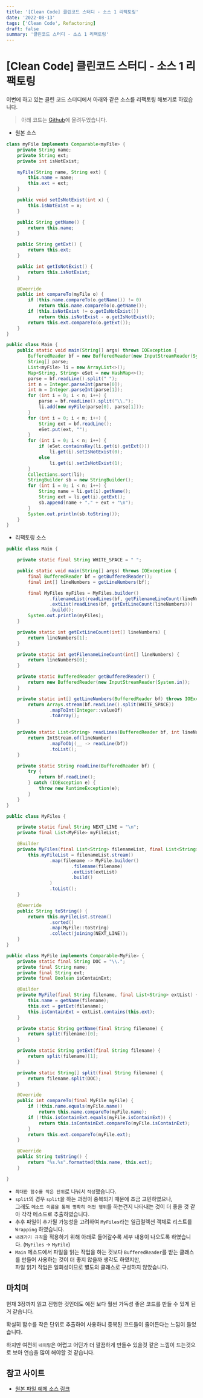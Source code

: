 ```yaml
---
title: '[Clean Code] 클린코드 스터디 - 소스 1 리팩토링'
date: '2022-08-13'
tags: ['Clean Code', Refactoring]
draft: false
summary: '클린코드 스터디 - 소스 1 리팩토링'
---
```


# [Clean Code] 클린코드 스터디 - 소스 1 리팩토링

이번에 하고 있는 클린 코드 스터디에서 아래와 같은 소스를 리팩토링 해보기로 하였습니다.

> 아래 코드는 [Github](https://github.com/jojiapp/clean-code-study)에 올려두었습니다.

- 원본 소스

```java
class myFile implements Comparable<myFile> {
	private String name;
	private String ext;
	private int isNotExist;

	myFile(String name, String ext) {
		this.name = name;
		this.ext = ext;
	}

	public void setIsNotExist(int x) {
		this.isNotExist = x;
	}

	public String getName() {
		return this.name;
	}

	public String getExt() {
		return this.ext;
	}

	public int getIsNotExist() {
		return this.isNotExist;
	}

	@Override
	public int compareTo(myFile o) {
		if (this.name.compareTo(o.getName()) != 0)
			return this.name.compareTo(o.getName());
		if (this.isNotExist != o.getIsNotExist())
			return this.isNotExist - o.getIsNotExist();
		return this.ext.compareTo(o.getExt());
	}
}

public class Main {
	public static void main(String[] args) throws IOException {
		BufferedReader bf = new BufferedReader(new InputStreamReader(System.in));
		String[] parse;
		List<myFile> li = new ArrayList<>();
		Map<String, String> eSet = new HashMap<>();
		parse = bf.readLine().split(" ");
		int n = Integer.parseInt(parse[0]);
		int m = Integer.parseInt(parse[1]);
		for (int i = 0; i < n; i++) {
			parse = bf.readLine().split("\\.");
			li.add(new myFile(parse[0], parse[1]));
		}
		for (int i = 0; i < m; i++) {
			String ext = bf.readLine();
			eSet.put(ext, "");
		}
		for (int i = 0; i < n; i++) {
			if (eSet.containsKey(li.get(i).getExt()))
				li.get(i).setIsNotExist(0);
			else
				li.get(i).setIsNotExist(1);
		}
		Collections.sort(li);
		StringBuilder sb = new StringBuilder();
		for (int i = 0; i < n; i++) {
			String name = li.get(i).getName();
			String ext = li.get(i).getExt();
			sb.append(name + "." + ext + "\n");
		}
		System.out.println(sb.toString());
	}
}
```

- 리팩토링 소스

```java
public class Main {

	private static final String WHITE_SPACE = " ";

	public static void main(String[] args) throws IOException {
		final BufferedReader bf = getBufferedReader();
		final int[] lineNumbers = getLineNumbers(bf);

		final MyFiles myFiles = MyFiles.builder()
				.filenameList(readLines(bf, getFilenameLineCount(lineNumbers)))
				.extList(readLines(bf, getExtLineCount(lineNumbers)))
				.build();
		System.out.println(myFiles);
	}

	private static int getExtLineCount(int[] lineNumbers) {
		return lineNumbers[1];
	}

	private static int getFilenameLineCount(int[] lineNumbers) {
		return lineNumbers[0];
	}

	private static BufferedReader getBufferedReader() {
		return new BufferedReader(new InputStreamReader(System.in));
	}

	private static int[] getLineNumbers(BufferedReader bf) throws IOException {
		return Arrays.stream(bf.readLine().split(WHITE_SPACE))
				.mapToInt(Integer::valueOf)
				.toArray();
	}

	private static List<String> readLines(BufferedReader bf, int lineNumber) {
		return IntStream.of(lineNumber)
				.mapToObj(__ -> readLine(bf))
				.toList();
	}

	private static String readLine(BufferedReader bf) {
		try {
			return bf.readLine();
		} catch (IOException e) {
			throw new RuntimeException(e);
		}
	}
}
```

```java
public class MyFiles {

	private static final String NEXT_LINE = "\n";
	private final List<MyFile> myFileList;

	@Builder
	private MyFiles(final List<String> filenameList, final List<String> extList) {
		this.myFileList = filenameList.stream()
				.map(filename -> MyFile.builder()
						.filename(filename)
						.extList(extList)
						.build()
				)
				.toList();
	}

	@Override
	public String toString() {
		return this.myFileList.stream()
				.sorted()
				.map(MyFile::toString)
				.collect(joining(NEXT_LINE));
	}
}
```

```java
public class MyFile implements Comparable<MyFile> {
	private static final String DOC = "\\.";
	private final String name;
	private final String ext;
	private final Boolean isContainExt;

	@Builder
	private MyFile(final String filename, final List<String> extList) {
		this.name = getName(filename);
		this.ext = getExt(filename);
		this.isContainExt = extList.contains(this.ext);
	}

	private static String getName(final String filename) {
		return split(filename)[0];
	}

	private static String getExt(final String filename) {
		return split(filename)[1];
	}

	private static String[] split(final String filename) {
		return filename.split(DOC);
	}

	@Override
	public int compareTo(final MyFile myFile) {
		if (!this.name.equals(myFile.name))
			return this.name.compareTo(myFile.name);
		if (!this.isContainExt.equals(myFile.isContainExt)) {
			return this.isContainExt.compareTo(myFile.isContainExt);
		}
		return this.ext.compareTo(myFile.ext);
	}

	@Override
	public String toString() {
		return "%s.%s".formatted(this.name, this.ext);
	}

}
```

- `최대한 함수를 작은 단위`로 나눠서 `작성`했습니다.
- `split`의 경우 `split`을 하는 과정이 중복되기 때문에 조금 고민하였으나,  
  그래도 `메소드 이름을 통해 명확히 어떤 행위`를 하는건지 나타내는 것이 더 좋을 것 같아 각각 메소드로 추출하였습니다.
- 추후 파일이 추가될 가능성을 고려하여 `MyFiles`라는 일급컬렉션 객체로 리스트를 `Wrapping` 하였습니다.
- `내려가기 규칙`을 적용하기 위해 아래로 들어갈수록 세부 내용이 나오도록 하였습니다. (`MyFiles` -> `MyFile`)
- `Main` 메소드에서 파일을 읽는 작업을 하는 것보다 `BufferedReader`를 받는 클래스를 만들어 사용하는 것이 더 좋지 않을까 생각도 하였지만,  
  파일 읽기 작업은 일회성이므로 별도의 클래스로 구성하지 않았습니다.

## 마치며

현재 3장까지 읽고 진행한 것인데도 예전 보다 훨씬 가독성 좋은 코드를 만들 수 있게 된거 같습니다.

확실히 함수를 작은 단위로 추출하여 사용하니 중복된 코드들이 줄어든다는 느낌이 들었습니다.

하지만 여전히 `네이밍`은 어렵고 어딘가 더 깔끔하게 만들수 있을것 같은 느낌이 드는것으로 보아 연습을 많이 해야할 것 같습니다.

## 참고 사이트

- [원본 파일 예제 소스 링크](https://github.com/cdog-gh/gh_coding_test/blob/main/2/1/gh_sol.java)
